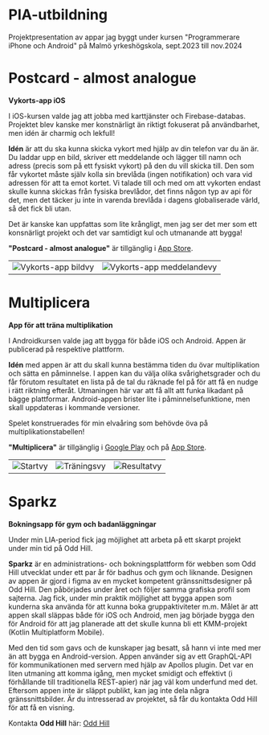 # PIA-utbildning
Projektpresentation av appar jag byggt under kursen "Programmerare iPhone och Android" på Malmö yrkeshögskola, sept.2023 till nov.2024  


# Postcard - almost analogue
**Vykorts-app iOS**

I iOS-kursen valde jag att jobba med karttjänster och Firebase-databas. Projektet blev kanske mer konstnärligt än riktigt fokuserat på användbarhet, men idén är charmig och lekfull!

**Idén** är att du ska kunna skicka vykort med hjälp av din telefon var du än är. Du laddar upp en bild, skriver ett meddelande och lägger till namn och adress (precis som på ett fysiskt vykort) på den du vill skicka till. Den som får vykortet måste själv kolla sin brevlåda (ingen notifikation) och vara vid adressen för att ta emot kortet. Vi talade till och med om att vykorten endast skulle kunna skickas från fysiska brevlådor, det finns någon typ av api för det, men det täcker ju inte in varenda brevlåda i dagens globaliserade värld, så det fick bli utan.

Det är kanske kan uppfattas som lite krångligt, men jag ser det mer som ett konsnärligt projekt och det var samtidigt kul och utmanande att bygga!

**"Postcard - almost analogue"** är tillgänglig i [App Store](https://apps.apple.com/se/app/postcard-almost-analogue/id6476630095?l=en-GB).


|   |   |
| :----------------: | :----------: |
|![Vykorts-app bildvy](https://drive.google.com/uc?export=view&id=1TRq_Fa3jNEFK3h_uwRfO5h14dXyLJdhm)|![Vykorts-app meddelandevy](https://drive.google.com/uc?export=view&id=1oM3N4DVvghhC7e-zWR8MjPMy4j4xOd9h) |


# Multiplicera
**App för att träna multiplikation**

I Androidkursen valde jag att bygga för både iOS och Android. Appen är publicerad på respektive plattform.

**Idén** med appen är att du skall kunna bestämma tiden du övar multiplikation och sätta en påminnelse. I appen kan du välja olika svårighetsgrader och du får förutom resultatet en lista på de tal du räknade fel på för att få en nudge i rätt riktning efteråt. Utmaningen här var att få allt att funka likadant på bägge plattformar. Android-appen brister lite i påminnelsefunktione, men skall uppdateras i kommande versioner.

Spelet konstruerades för min elvaåring som behövde öva på multiplikationstabellen!

**"Multiplicera"** är tillgänglig i [Google Play](https://play.google.com/store/apps/details?id=se.punktlars.multiplicera&pcampaignid=web_share) och på [App Store](https://apps.apple.com/se/app/multiplicera/id6737407280).

|          |       |       |
| :-------------: | :-------------: | :-------------: |
| ![Startvy](https://drive.google.com/uc?export=view&id=1rQ_6Cq61jRMiX_dE-dRHB4zvGjoQbtus) | ![Träningsvy](https://drive.google.com/uc?export=view&id=1DPuYi1IRH2UaN2Z-C4wK10GPm4fNzAy-) | ![Resultatvy](https://drive.google.com/uc?export=view&id=1yuUlu-WcNQWBAZOpRpVyZ_CtLvVE2N0A) |


# Sparkz
**Bokningsapp för gym och badanläggningar**

Under min LIA-period fick jag möjlighet att arbeta på ett skarpt projekt under min tid på Odd Hill.

**Sparkz** är en administrations- och bokningsplattform för webben som Odd Hill utvecklat under ett par år för badhus och gym och liknande. Designen av appen är gjord i figma av en mycket kompetent gränssnittsdesigner på Odd Hill. Den påbörjades under året och följer samma grafiska profil som sajterna. Jag fick, under min praktik möjlighet att bygga appen som kunderna ska använda för att kunna boka gruppaktiviteter m.m. Målet är att appen skall släppas både för iOS och Android, men jag började bygga den för Android för att jag planerade att det skulle kunna bli ett KMM-projekt (Kotlin Multiplatform Mobile). 

Med den tid som gavs och de kunskaper jag besatt, så hann vi inte med mer än att bygga en Android-version. Appen använder sig av ett GraphQL-API för kommunikationen med servern med hjälp av Apollos plugin. Det var en liten utmaning att komma igång, men mycket smidigt och effektivt (i förhållande till traditionella REST-apier) när jag väl kom underfund med det. Eftersom appen inte är släppt publikt, kan jag inte dela några gränssnittsbilder. Är du intresserad av projektet, så får du kontakta Odd Hill för att få en visning.

Kontakta **Odd Hill** här: [Odd Hill](https://www.oddhill.se/)





